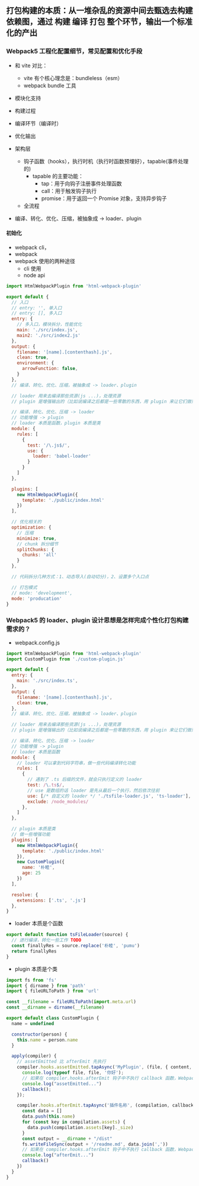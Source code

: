 ## 打包构建的本质：从一堆杂乱的资源中间去甄选去构建依赖图，通过 构建 编译 打包 整个环节，**输出一个标准化的产出**

### Webpack5 工程化配置细节，常见配置和优化手段
- 和 vite 对比：
  - vite 有个核心理念是：bundleless（esm）
  - webpack bundle 工具
- 模块化支持
- 构建过程
- 编译环节（编译时）
- 优化输出

- 架构层
  - 钩子函数（hooks），执行时机（执行时函数预埋好），tapable(事件处理的)
    - tapable 的主要功能：
      - tap：用于向钩子注册事件处理函数
      - call：用于触发钩子执行
      - promise：用于返回一个 Promise 对象，支持异步钩子
  - 全流程

- 编译、转化、优化、压缩，被抽象成 -> loader、plugin

#### 初始化
- webpack cli，
- webpack
- webpack 使用的两种途径
  - cli 使用
  - node api
```js
import HtmlWebpackPlugin from 'html-webpack-plugin'

export default {
  // 入口
  // entry: '', 单入口
  // entry: [], 多入口
  entry: {
    // 多入口，模块拆分，性能优化
    main: './src/index.js',
    main2: './src/index2.js'
  },
  output: {
    filename: '[name].[contenthash].js',
    clean: true,
    environment: {
      arrowFunction: false,
    }
  },
  // 编译、转化、优化、压缩，被抽象成 -> loader、plugin

  // loader 用来去编译那些资源(js ...)，处理资源
  // plugin 是增强输出的（比如说编译之后都是一些零散的东西，用 plugin 来让它们做聚合做拆分...）

  // 编译、转化、优化、压缩 -> loader
  // 功能增强 -> plugin
  // loader 本质是函数，plugin 本质是类
  module: {
    rules: [
      {
        test: '/\.js$/',
        use: {
          loader: 'babel-loader'
        }
      }
    ]
  },

  plugins: [
    new HtmlWebpackPlugin({
      template: './public/index.html'
    })
  ],

  // 优化相关的
  optimization: {
    // 压缩
    minimize: true,
    // chunk 拆分细节
    splitChunks: {
      chunks: 'all'
    }
  },

  // 代码拆分几种方式：1、动态导入(自动切分)，2、设置多个入口点

  // 打包模式
  // mode: 'development',
  mode: 'producation'
}
```

### Webpack5 的 loader、plugin 设计思想是怎样完成个性化打包构建需求的？
- webpack.config.js
```js
import HtmlWebpackPlugin from 'html-webpack-plugin'
import CustomPlugin from './custom-plugin.js'

export default {
  entry: {
    main: './src/index.ts',
  },
  output: {
    filename: '[name].[contenthash].js',
    clean: true,
  },
  // 编译、转化、优化、压缩，被抽象成 -> loader、plugin

  // loader 用来去编译那些资源(js ...)，处理资源
  // plugin 是增强输出的（比如说编译之后都是一些零散的东西，用 plugin 来让它们做聚合做拆分...）

  // 编译、转化、优化、压缩 -> loader
  // 功能增强 -> plugin
  // loader 本质是函数
  module: {
    // loader 可以拿到代码字符串，做一些代码编译转化功能
    rules: [
      {
        // 遇到了 .ts 后缀的文件，就会只执行定义的 loader
        test: /\.ts$/,
        // use 是数组的话 loader 是先从最后一个执行，然后依次往前
        use: [/* 自定义的 loader */ './tsfile-loader.js', 'ts-loader'],
        exclude: /node_modules/
      },
    ]
  },

  // plugin 本质是类
  // 做一些增强功能
  plugins: [
    new HtmlWebpackPlugin({
      template: './public/index.html'
    }),
    new CustomPlugin({
      name: '朴睦',
      age: 25
    })
  ],

  resolve: {
    extensions: ['.ts', '.js']
  },
}
```

- loader 本质是个函数
```js
export default function tsFileLoader(source) {
  // 进行编译，转化一些工作 TODO
  const finallyRes = source.replace('朴睦', 'pumu')
  return finallyRes
}
```

- plugin 本质是个类
```js
import fs from 'fs'
import { dirname } from 'path'
import { fileURLToPath } from 'url'

const __filename = fileURLToPath(import.meta.url)
const __dirname = dirname(__filename)

export default class CustomPlugin {
  name = undefined

  constructor(person) {
    this.name = person.name
  }

  apply(compiler) {
    // assetEmitted 比 afterEmit 先执行
    compiler.hooks.assetEmitted.tapAsync('MyPlugin', (file, { content, ...rest }, callback) => {
      console.log(typeof file, file, '你好');
      // 如果在 compiler.hooks.afterEmit 钩子中不执行 callback 函数，Webpack 的构建流程会被阻塞，后续的钩子也不会继续执行。
      console.log("assetEmitted...")
      callback();
    });

    compiler.hooks.afterEmit.tapAsync('插件名称', (compilation, callback) => {
      const data = []
      data.push(this.name)
      for (const key in compilation.assets) {
        data.push(compilation.assets[key]._size)
      }
      const output = __dirname + "/dist"
      fs.writeFileSync(output + '/readme.md', data.join(','))
      // 如果在 compiler.hooks.afterEmit 钩子中不执行 callback 函数，Webpack 的构建流程会被阻塞，后续的钩子也不会继续执行。
      console.log("afterEmit...")
      callback()
    })
  }
}
```
